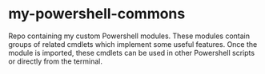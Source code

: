 # my-powershell-commons
Repo containing my custom Powershell modules. These modules contain groups of related cmdlets which implement some useful features. Once the module is imported, these cmdlets can be used in other Powershell scripts or directly from the terminal.   
